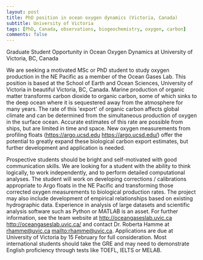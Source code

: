 ```yaml
---
layout: post
title: PhD position in ocean oxygen dynamics (Victoria, Canada)
subtitle: University of Victoria
tags: [PhD, Canada, observations, biogeochemistry, oxygen, carbon]
comments: false
---
```

Graduate Student Opportunity in Ocean Oxygen Dynamics at University of Victoria, BC, Canada

We are seeking a motivated MSc or PhD student to study oxygen production in the NE Pacific as a member of the Ocean Gases Lab. This position is based at the School of Earth and Ocean Sciences, University of Victoria in beautiful Victoria, BC, Canada.  Marine production of organic matter transforms carbon dioxide to organic carbon, some of which sinks to the deep ocean where it is sequestered away from the atmosphere for many years.  The rate of this 'export' of organic carbon affects global climate and can be determined from the simultaneous production of oxygen in the surface ocean.  Accurate estimates of this rate are possible from ships, but are limited in time and space.  New oxygen measurements from profiling floats (https://argo.ucsd.edu <https://argo.ucsd.edu/>) offer the potential to greatly expand these biological carbon export estimates, but further development and application is needed.

Prospective students should be bright and self-motivated with good communication skills.  We are looking for a student with the ability to think logically, to work independently, and to perform detailed computational analyses. The student will work on developing corrections / calibrations appropriate to Argo floats in the NE Pacific and transforming those corrected oxygen measurements to biological production rates.  The project may also include development of empirical relationships based on existing hydrographic data.  Experience in analysis of large datasets and scientific analysis software such as Python or MATLAB is an asset. For further information, see the team website at http://oceangaseslab.uvic.ca <http://oceangaseslab.uvic.ca/> and contact Dr. Roberta Hamme at rhamme@uvic.ca <mailto:rhamme@uvic.ca>.  Applications are due at University of Victoria by 15 February for full consideration. Most international students should take the GRE and may need to demonstrate English proficiency through tests like TOEFL, IELTS or MELAB.
